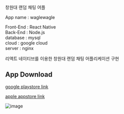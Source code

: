 창원대 랜덤 채팅 어플

App name : waglewagle  

Front-End : React Native    
Back-End : Node.js    
database : mysql   
cloud : google cloud  
server : nginx  

리액트 네이티브를 이용한 창원대 랜덤 채팅 어플리케이션 구현

## App Download

[google playstore link](https://play.google.com/store/apps/details?id=com.wagleapp)

[apple appstore link](https://apps.apple.com/kr/app/%EC%99%80%EA%B8%80%EC%99%80%EA%B8%80-%EB%82%B4-%EC%86%90-%EC%95%88%EC%9D%98-%EC%9E%91%EC%9D%80-%ED%95%99%EA%B5%90/id1549452503)

![image](https://user-images.githubusercontent.com/59681325/116589845-0cafdc00-a958-11eb-8f6c-3e12f8317449.png)
